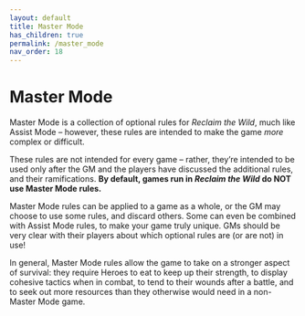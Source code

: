 ```yaml
---
layout: default
title: Master Mode
has_children: true
permalink: /master_mode
nav_order: 18
---
```


# Master Mode

Master Mode is a collection of optional rules for *Reclaim the Wild*, much like Assist Mode – however, these rules are intended to make the game *more* complex or difficult.

These rules are not intended for every game – rather, they’re intended to be used only after the GM and the players have discussed the additional rules, and their ramifications. **By default, games run in *Reclaim the Wild* do NOT use Master Mode rules.**

Master Mode rules can be applied to a game as a whole, or the GM may choose to use some rules, and discard others. Some can even be combined with Assist Mode rules, to make your game truly unique. GMs should be very clear with their players about which optional rules are (or are not) in use!

In general, Master Mode rules allow the game to take on a stronger aspect of survival: they require Heroes to eat to keep up their strength, to display cohesive tactics when in combat, to tend to their wounds after a battle, and to seek out more resources than they otherwise would need in a non-Master Mode game.

